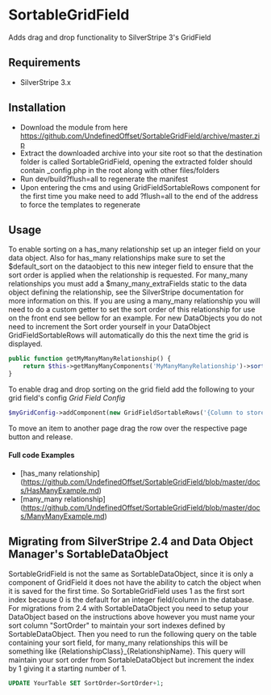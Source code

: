 SortableGridField
=================

Adds drag and drop functionality to SilverStripe 3's GridField

## Requirements
* SilverStripe 3.x

## Installation
* Download the module from here https://github.com/UndefinedOffset/SortableGridField/archive/master.zip
* Extract the downloaded archive into your site root so that the destination folder is called SortableGridField, opening the extracted folder should contain _config.php in the root along with other files/folders
* Run dev/build?flush=all to regenerate the manifest
* Upon entering the cms and using GridFieldSortableRows component for the first time you make need to add ?flush=all to the end of the address to force the templates to regenerate

## Usage
To enable sorting on a has_many relationship set up an integer field on your data object. Also for has_many relationships make sure to set the $default_sort on the dataobject to this new integer field to ensure that the sort order is applied when the relationship is requested. For many_many relationships you must add a $many_many_extraFields static to the data object defining the relationship, see the SilverStripe documentation for more information on this. If you are using a many_many relationship you will need to do a custom getter to set the sort order of this relationship for use on the front end see bellow for an example. For new DataObjects you do not need to increment the Sort order yourself in your DataObject GridFieldSortableRows will automatically do this the next time the grid is displayed.

```php
public function getMyManyManyRelationship() {
    return $this->getManyManyComponents('MyManyManyRelationship')->sort('SortColumn');
}
```


To enable drag and drop sorting on the grid field add the following to your grid field's config
*Grid Field Config*

```php
$myGridConfig->addComponent(new GridFieldSortableRows('{Column to store sort}'));
```

To move an item to another page drag the row over the respective page button and release.

#### Full code Examples
* [has_many relationship] (https://github.com/UndefinedOffset/SortableGridField/blob/master/docs/HasManyExample.md)
* [many_many relationship] (https://github.com/UndefinedOffset/SortableGridField/blob/master/docs/ManyManyExample.md)

## Migrating from SilverStripe 2.4 and Data Object Manager's SortableDataObject
SortableGridField is not the same as SortableDataObject, since it is only a component of GridField it does not have the ability to catch the object when it is saved for the first time. So SortableGridField uses 1 as the first sort index because 0 is the default for an integer field/column in the database. For migrations from 2.4 with SortableDataObject you need to setup your DataObject based on the instructions above however you must name your sort column "SortOrder" to maintain your sort indexes defined by SortableDataObject. Then you need to run the following query on the table containing your sort field, for many_many relationships this will be something like {RelationshipClass}_{RelationshipName}. This query will maintain your sort order from SortableDataObject but increment the index by 1 giving it a starting number of 1.

```sql
UPDATE YourTable SET SortOrder=SortOrder+1;
```
